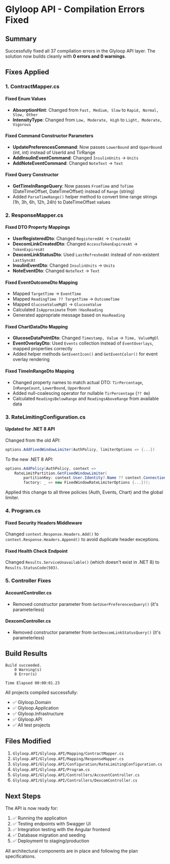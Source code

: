 # Glyloop API - Compilation Errors Fixed

## Summary

Successfully fixed all 37 compilation errors in the Glyloop API layer. The solution now builds cleanly with **0 errors and 0 warnings**.

## Fixes Applied

### 1. ContractMapper.cs

#### Fixed Enum Values
- **AbsorptionHint**: Changed from `Fast, Medium, Slow` to `Rapid, Normal, Slow, Other`
- **IntensityType**: Changed from `Low, Moderate, High` to `Light, Moderate, Vigorous`

#### Fixed Command Constructor Parameters
- **UpdatePreferencesCommand**: Now passes `LowerBound` and `UpperBound` (int, int) instead of UserId and TirRange
- **AddInsulinEventCommand**: Changed `InsulinUnits` → `Units`
- **AddNoteEventCommand**: Changed `NoteText` → `Text`

#### Fixed Query Constructor
- **GetTimeInRangeQuery**: Now passes `FromTime` and `ToTime` (DateTimeOffset, DateTimeOffset) instead of `Range` (string)
- Added `ParseTimeRange()` helper method to convert time range strings (1h, 3h, 6h, 12h, 24h) to DateTimeOffset values

### 2. ResponseMapper.cs

#### Fixed DTO Property Mappings
- **UserRegisteredDto**: Changed `RegisteredAt` → `CreatedAt`
- **DexcomLinkCreatedDto**: Changed `AccessTokenExpiresAt` → `TokenExpiresAt`
- **DexcomLinkStatusDto**: Used `LastRefreshedAt` instead of non-existent `LastSyncAt`
- **InsulinEventDto**: Changed `InsulinUnits` → `Units`
- **NoteEventDto**: Changed `NoteText` → `Text`

#### Fixed EventOutcomeDto Mapping
- Mapped `TargetTime` → `EventTime`
- Mapped `ReadingTime ?? TargetTime` → `OutcomeTime`
- Mapped `GlucoseValueMgDl` → `GlucoseValue`
- Calculated `IsApproximate` from `!HasReading`
- Generated appropriate message based on `HasReading`

#### Fixed ChartDataDto Mapping
- **GlucoseDataPointDto**: Changed `Timestamp, Value` → `Time, ValueMgDl`
- **EventOverlayDto**: Used `Events` collection instead of `EventOverlays`, mapped properties correctly
- Added helper methods `GetEventIcon()` and `GetEventColor()` for event overlay rendering

#### Fixed TimeInRangeDto Mapping
- Changed property names to match actual DTO: `TirPercentage`, `InRangeCount`, `LowerBound`, `UpperBound`
- Added null-coalescing operator for nullable `TirPercentage` (`?? 0m`)
- Calculated `ReadingsBelowRange` and `ReadingsAboveRange` from available data

### 3. RateLimitingConfiguration.cs

#### Updated for .NET 8 API
Changed from the old API:
```csharp
options.AddFixedWindowLimiter(AuthPolicy, limiterOptions => {...})
```

To the new .NET 8 API:
```csharp
options.AddPolicy(AuthPolicy, context =>
    RateLimitPartition.GetFixedWindowLimiter(
        partitionKey: context.User.Identity?.Name ?? context.Connection.RemoteIpAddress?.ToString() ?? "anonymous",
        factory: _ => new FixedWindowRateLimiterOptions {...}));
```

Applied this change to all three policies (Auth, Events, Chart) and the global limiter.

### 4. Program.cs

#### Fixed Security Headers Middleware
Changed `context.Response.Headers.Add()` to `context.Response.Headers.Append()` to avoid duplicate header exceptions.

#### Fixed Health Check Endpoint
Changed `Results.ServiceUnavailable()` (which doesn't exist in .NET 8) to `Results.StatusCode(503)`.

### 5. Controller Fixes

#### AccountController.cs
- Removed constructor parameter from `GetUserPreferencesQuery()` (it's parameterless)

#### DexcomController.cs
- Removed constructor parameter from `GetDexcomLinkStatusQuery()` (it's parameterless)

## Build Results

```
Build succeeded.
    0 Warning(s)
    0 Error(s)

Time Elapsed 00:00:01.23
```

All projects compiled successfully:
- ✅ Glyloop.Domain
- ✅ Glyloop.Application
- ✅ Glyloop.Infrastructure
- ✅ Glyloop.API
- ✅ All test projects

## Files Modified

1. `Glyloop.API/Glyloop.API/Mapping/ContractMapper.cs`
2. `Glyloop.API/Glyloop.API/Mapping/ResponseMapper.cs`
3. `Glyloop.API/Glyloop.API/Configuration/RateLimitingConfiguration.cs`
4. `Glyloop.API/Glyloop.API/Program.cs`
5. `Glyloop.API/Glyloop.API/Controllers/AccountController.cs`
6. `Glyloop.API/Glyloop.API/Controllers/DexcomController.cs`

## Next Steps

The API is now ready for:
1. ✅ Running the application
2. ✅ Testing endpoints with Swagger UI
3. ✅ Integration testing with the Angular frontend
4. ✅ Database migration and seeding
5. ✅ Deployment to staging/production

All architectural components are in place and following the plan specifications.



